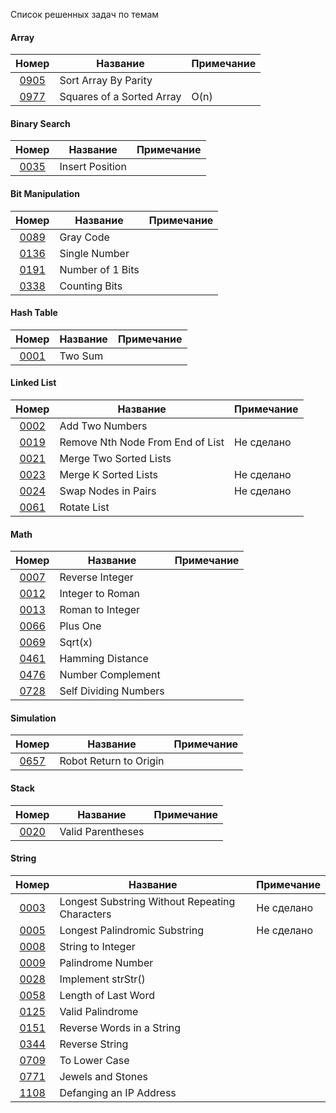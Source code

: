 
Список решенных задач по темам

#### Array
|                              Номер                              | Название                  | Примечание |
|:---------------------------------------------------------------:|---------------------------|------------|
|   [0905](https://leetcode.com/problems/sort-array-by-parity)    | Sort Array By Parity      |            |
| [0977](https://leetcode.com/problems/squares-of-a-sorted-array) | Squares of a Sorted Array | O(n)       |




#### Binary Search
|                               Номер                                | Название        | Примечание |
|:------------------------------------------------------------------:|-----------------|------------|
|    [0035](https://leetcode.com/problems/search-insert-position)    | Insert Position ||


#### Bit Manipulation
|                         Номер                          | Название         | Примечание |
|:------------------------------------------------------:|------------------|------------|
|    [0089](https://leetcode.com/problems/gray-code)     | Gray Code        ||
|  [0136](https://leetcode.com/problems/single-number)   | Single Number    ||
| [0191](https://leetcode.com/problems/number-of-1-bits) | Number of 1 Bits ||
|  [0338](https://leetcode.com/problems/counting-bits)   | Counting Bits    ||


#### Hash Table
|                     Номер                     | Название | Примечание |
|:---------------------------------------------:|----------|------------|
| [0001](https://leetcode.com/problems/two-sum) | Two Sum  ||


#### Linked List
|                                 Номер                                  | Название                         | Примечание |
|:----------------------------------------------------------------------:|----------------------------------|------------|
|         [0002](https://leetcode.com/problems/add-two-numbers)          | Add Two Numbers                  |            |
| [0019](https://leetcode.com/problems/remove-nth-node-from-end-of-list) | Remove Nth Node From End of List | Не сделано |
|         [0021](https://leetcode.com/problems/add-two-numbers)          | Merge Two Sorted Lists           |            |
|       [0023](https://leetcode.com/problems/merge-k-sorted-lists)       | Merge K Sorted Lists             | Не сделано |
|       [0024](https://leetcode.com/problems/swap-nodes-in-pairs)        | Swap Nodes in Pairs              | Не сделано |
|           [0061](https://leetcode.com/problems/rotate-list)            | Rotate List                      |            |


#### Math
|                            Номер                            | Название              | Примечание |
|:-----------------------------------------------------------:|-----------------------|------------|
|    [0007](https://leetcode.com/problems/reverse-integer)    | Reverse Integer       ||
|   [0012](https://leetcode.com/problems/integer-to-roman)    | Integer to Roman      ||
|   [0013](https://leetcode.com/problems/roman-to-integer)    | Roman to Integer      ||
|       [0066](https://leetcode.com/problems/plus-one)        | Plus One              ||
|         [0069](https://leetcode.com/problems/sqrtx)         | Sqrt(x)               ||
|   [0461](https://leetcode.com/problems/hamming-distance)    | Hamming Distance      ||
|   [0476](https://leetcode.com/problems/number-complement)   | Number Complement     ||
| [0728](https://leetcode.com/problems/self-dividing-numbers) | Self Dividing Numbers ||


#### Simulation
|                            Номер                             | Название               | Примечание |
|:------------------------------------------------------------:|------------------------|------------|
| [0657](https://leetcode.com/problems/robot-return-to-origin) | Robot Return to Origin ||


#### Stack
|                          Номер                          | Название          | Примечание |
|:-------------------------------------------------------:|-------------------|------------|
| [0020](https://leetcode.com/problems/valid-parentheses) | Valid Parentheses ||


#### String

|                                          Номер                                           | Название                                       | Примечание |
|:----------------------------------------------------------------------------------------:|------------------------------------------------|------------|
|   [0003](https://leetcode.com/problems/longest-substring-without-repeating-characters)   | Longest Substring Without Repeating Characters | Не сделано |  
|           [0005](https://leetcode.com/problems/longest-palindromic-substring)            | Longest Palindromic Substring                  | Не сделано |  
|               [0008](https://leetcode.com/problems/string-to-integer-atoi)               | String to Integer                              ||
|                 [0009](https://leetcode.com/problems/palindrome-number)                  | Palindrome Number                              ||
| [0028](https://leetcode.com/problems/find-the-index-of-the-first-occurrence-in-a-string) | Implement strStr()                             ||
|                [0058](https://leetcode.com/problems/length-of-last-word)                 | Length of Last Word                            ||
|                  [0125](https://leetcode.com/problems/valid-palindrome)                  | Valid Palindrome                               ||
|             [0151](https://leetcode.com/problems/reverse-words-in-a-string)              | Reverse Words in a String                      ||
|                   [0344](https://leetcode.com/problems/reverse-string)                   | Reverse String                                 ||
|                   [0709](https://leetcode.com/problems/to-lower-case)                    | To Lower Case                                  ||
|                 [0771](https://leetcode.com/problems/jewels-and-stones)                  | Jewels and Stones                              ||
|              [1108](https://leetcode.com/problems/defanging-an-ip-address)               | Defanging an IP Address                        ||


